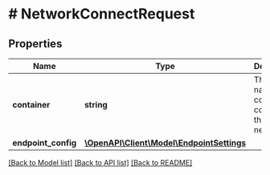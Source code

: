 # # NetworkConnectRequest

## Properties

Name | Type | Description | Notes
------------ | ------------- | ------------- | -------------
**container** | **string** | The ID or name of the container to connect to the network. | [optional]
**endpoint_config** | [**\OpenAPI\Client\Model\EndpointSettings**](EndpointSettings.md) |  | [optional]

[[Back to Model list]](../../README.md#models) [[Back to API list]](../../README.md#endpoints) [[Back to README]](../../README.md)
